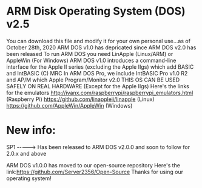 # ARM Disk Operating System (DOS) v2.5

You can download this file and modify it for your own personal use...as of October 28th, 2020 ARM DOS v1.0 has depricated since ARM DOS v2.0 has been released
To run ARM DOS you need LinApple (Linux/ARM) or AppleWin (For Windows)
ARM DOS v1.0 introduces a command-line interface for the Apple II series (excluding the Apple IIgs) which add BASIC and IntBASIC (C) MRC
In ARM DOS Pro, we include IntBASIC Pro v1.0 R2 and AP/M which Apple Program/Monitor v2.0
THIS OS CAN BE USED SAFELY ON REAL HARDWARE (Except for the Apple IIgs)
Here's the links for the emulators
http://ivanx.com/raspberrypi/raspberrypi_emulators.html (Raspberry Pi)
https://github.com/linappleii/linapple (Linux)
https://github.com/AppleWin/AppleWin (Windows)

# New info:

SP1 -----> Has been released to ARM DOS v2.0.0 and soon to follow for 2.0.x and above

ARM DOS v1.0.0 has moved to our open-source repository
Here's the link:https://github.com/Server2356/Open-Source
Thanks for using our operating system!
